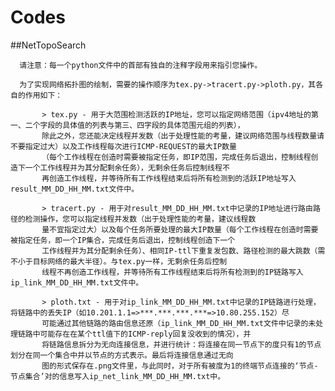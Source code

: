 # Codes


##NetTopoSearch

      请注意：每一个python文件中的首部有独自的注释字段用来指引您操作。
      
      为了实现网络拓扑图的绘制，需要的操作顺序为tex.py->tracert.py->ploth.py，其各自的作用如下：
      
           > tex.py - 用于大范围检测活跃的IP地址，您可以指定网络范围（ipv4地址的第一、二个字段的具体值的列表与第三、四字段的具体范围元组的列表），
           除此之外，您还能决定线程并发数（出于处理性能的考量，建议网络范围与线程数量请不要指定过大）以及工作线程每次进行ICMP-REQUEST的最大IP数量
           （每个工作线程在创造时需要被指定任务，即IP范围，完成任务后退出，控制线程创造下一个工作线程并为其分配剩余任务），无剩余任务后控制线程不
           再创造工作线程，并等待所有工作线程结束后将所有检测到的活跃IP地址写入result_MM_DD_HH_MM.txt文件中。
           
           > tracert.py - 用于对result_MM_DD_HH_MM.txt中记录的IP地址进行路由路径的检测操作，您可以指定线程并发数（出于处理性能的考量，建议线程数
           量不宜指定过大）以及每个任务所要处理的最大IP数量（每个工作线程在创造时需要被指定任务，即一个IP集合，完成任务后退出，控制线程创造下一个
           工作线程并为其分配剩余任务）、相同IP-ttl下重复发包数、路径检测的最大跳数（需不小于目标网络的最大半径）。与tex.py一样，无剩余任务后控制
           线程不再创造工作线程，并等待所有工作线程结束后将所有检测到的IP链路写入ip_link_MM_DD_HH_MM.txt文件中。
           
           > ploth.txt - 用于对ip_link_MM_DD_HH_MM.txt中记录的IP链路进行处理，将链路中的丢失IP（如10.201.1.1=>***.***.***.***=>10.80.255.152）尽
           可能通过其他链路的路由信息还原（ip_link_MM_DD_HH_MM.txt文件中记录的未处理链路中可能存在在某个ttl值下的ICMP-reply回复没收到的情况），并
           将链路信息拆分为无向连接信息，并进行统计：将连接在同一节点下的度只有1的节点划分在同一个集合中并以节点的方式表示。最后将连接信息通过无向
           图的形式保存在.png文件里，与此同时，对于所有被度为1的终端节点连接的‘节点-节点集合’对的信息写入ip_net_link_MM_DD_HH_MM.txt中。
